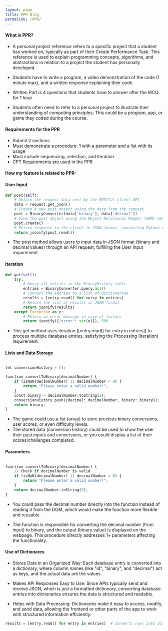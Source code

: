 ```yaml
---
layout: page
title: PPR Blog
permalink: /PPR/
---
```



#### What is PPR?

- A personal project reference refers to a specific project that a student has worked on, typically as part of their Create Performance Task. This reference is used to explain programming concepts, algorithms, and abstractions in relation to a project the student has personally developed.

- Students have to write a program, a video demonstration of the code (1 minute max), and a written response explaining their code. 

- Written Part is 4 questions that students have to answer after the MCQ for 1 hour

- Students often need to refer to a personal project to illustrate their understanding of computing principles. This could be a program, app, or game they coded during the course.

#### Requirements for the PPR

- Submit 2 sections
- Must demonstrate a procedure: 1 with a parameter and a list with its usage 
- Must include sequencing, selection, and iteration 
- CPT Requirements are used in the PPR



#### How my feature is related to PPR:


#### User Input

```python
def post(self):
    # Obtain the request data sent by the RESTful client API
    data = request.get_json()
    # Create a new post object using the data from the request
    post = BinaryConverter(data['binary'], data['decimal'])
    # Save the post object using the Object Relational Mapper (ORM) method defined in the model
    post.create()
    # Return response to the client in JSON format, converting Python dictionaries to JSON format
    return jsonify(post.read())

```
- The post method allows users to input data in JSON format (binary and decimal values) through an API request, fulfilling the User Input requirement.

#### Iteration

```python
def get(self):
    try:
        # Query all entries in the BinaryHistory table
        entries = BinaryConverter.query.all()
        # Convert the entries to a list of dictionaries
        results = [entry.read() for entry in entries]
        # Return the list of results in JSON format
        return jsonify(results)
    except Exception as e:
        # Return an error message in case of failure
        return jsonify({"error": str(e)}), 500

```

- This get method uses iteration ([entry.read() for entry in entries]) to process multiple database entries, satisfying the Processing (Iteration) requirement.

#### Lists and Data Storage 

```python

let conversionHistory = [];

function convertToBinary(decimalNumber) {
    if (isNaN(decimalNumber) || decimalNumber < 0) {
        return "Please enter a valid number!";
    }
    const binary = decimalNumber.toString(2);
    conversionHistory.push({decimal: decimalNumber, binary: binary});
    return binary;
}

```

- The game could use a list (array) to store previous binary conversions, user scores, or even difficulty levels.
- The stored data (conversion history) could be used to show the user their past inputs and conversions, or you could display a list of their scores/challenges completed.


#### Parameters

```python

function convertToBinary(decimalNumber) {
    // Check if decimalNumber is valid
    if (isNaN(decimalNumber) || decimalNumber < 0) {
        return "Please enter a valid number!";
    }
    return decimalNumber.toString(2);
}

```

- You could pass the decimal number directly into the function instead of reading it from the DOM, which would make the function more flexible and reusable.

- The function is responsible for converting the decimal number (from input) to binary, and the output (binary value) is displayed on the webpage. This procedure directly addresses 1+ parameters affecting the functionality.


#### Use of Dictionares 
- Stores Data in an Organized Way: Each database entry is converted into a dictionary, where column names (like "id", "binary", and "decimal") act as keys, and the actual data are the values.

- Makes API Responses Easy to Use: Since APIs typically send and receive JSON, which is just a formatted dictionary, converting database entries into dictionaries ensures the data is structured and readable.

- Helps with Data Processing: Dictionaries make it easy to access, modify, and send data, allowing the frontend or other parts of the app to work with structured information efficiently.

``` python 
results = [entry.read() for entry in entries]  # Converts rows into dictionaries
```


